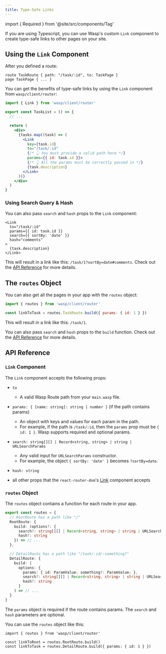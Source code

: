 ```yaml
---
title: Type-Safe Links
---
```


import { Required } from '@site/src/components/Tag'

If you are using Typescript, you can use Wasp's custom `Link` component to create type-safe links to other pages on your site.

## Using the `Link` Component

After you defined a route:

```wasp title="main.wasp"
route TaskRoute { path: "/task/:id", to: TaskPage }
page TaskPage { ... }
```

You can get the benefits of type-safe links by using the `Link` component from `wasp/client/router`:

```jsx title="TaskList.tsx"
import { Link } from 'wasp/client/router'

export const TaskList = () => {
  // ...

  return (
    <div>
      {tasks.map((task) => (
        <Link
          key={task.id}
          to="/task/:id"
          {/* 👆 You must provide a valid path here */}
          params={{ id: task.id }}>
          {/* 👆 All the params must be correctly passed in */}
          {task.description}
        </Link>
      ))}
    </div>
  )
}
```

### Using Search Query & Hash

You can also pass `search` and `hash` props to the `Link` component:

```tsx title="TaskList.tsx"
<Link
  to="/task/:id"
  params={{ id: task.id }}
  search={{ sortBy: 'date' }}
  hash="comments"
>
  {task.description}
</Link>
```

This will result in a link like this: `/task/1?sortBy=date#comments`. Check out the [API Reference](#link-component) for more details.

## The `routes` Object

You can also get all the pages in your app with the `routes` object:

```jsx title="TaskList.tsx"
import { routes } from 'wasp/client/router'

const linkToTask = routes.TaskRoute.build({ params: { id: 1 } })
```

This will result in a link like this: `/task/1`.

You can also pass `search` and `hash` props to the `build` function. Check out the [API Reference](#routes-object) for more details.

## API Reference

### `Link` Component

The `Link` component accepts the following props:

- `to` <Required />

  - A valid Wasp Route path from your `main.wasp` file.

- `params: { [name: string]: string | number }` <Required /> (if the path contains params)

  - An object with keys and values for each param in the path.
  - For example, if the path is `/task/:id`, then the `params` prop must be `{ id: 1 }`. Wasp supports required and optional params.

- `search: string[][] | Record<string, string> | string | URLSearchParams`

  - Any valid input for `URLSearchParams` constructor.
  - For example, the object `{ sortBy: 'date' }` becomes `?sortBy=date`.

- `hash: string`

- all other props that the `react-router-dom`'s [Link](https://v5.reactrouter.com/web/api/Link) component accepts

### `routes` Object

The `routes` object contains a function for each route in your app.

```ts title="router.tsx"
export const routes = {
  // RootRoute has a path like "/"
  RootRoute: {
    build: (options?: {
      search?: string[][] | Record<string, string> | string | URLSearchParams
      hash?: string
    }) => // ...
  },

  // DetailRoute has a path like "/task/:id/:something?"
  DetailRoute: {
    build: (
      options: {
        params: { id: ParamValue; something?: ParamValue; },
        search?: string[][] | Record<string, string> | string | URLSearchParams
        hash?: string
      }
    ) => // ...
  }
}
```

The `params` object is required if the route contains params. The `search` and `hash` parameters are optional.

You can use the `routes` object like this:

```tsx
import { routes } from 'wasp/client/router'

const linkToRoot = routes.RootRoute.build()
const linkToTask = routes.DetailRoute.build({ params: { id: 1 } })
```
